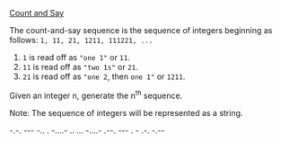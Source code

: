 [Count and Say](https://leetcode.com/problems/count-and-say/)

The count-and-say sequence is the sequence of integers beginning as follows:
`1, 11, 21, 1211, 111221, ...`

1. `1` is read off as `"one 1"` or `11`.
2. `11` is read off as `"two 1s"` or `21`.
3. `21` is read off as `"one 2`, then `one 1"` or `1211`.

Given an integer n, generate the n<sup>th</sup> sequence.

Note: The sequence of integers will be represented as a string.

-.-. --- -.. . -....- .. ... -....- .--. --- . - .-. -.--

